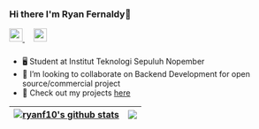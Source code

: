 ### Hi there I'm Ryan Fernaldy👋
<a href="https://www.linkedin.com/in/ryan-fernaldy/">
  <img width="24px" src="https://user-images.githubusercontent.com/68326540/154178489-d820e70c-7a42-4783-b54e-afb371f4c51f.png" />
</a>&nbsp &nbsp
<a href="https://discord.com/users/RF#8856">
  <img width="24px" src="https://user-images.githubusercontent.com/68326540/154178994-65e263b5-530f-4a9d-a328-d0f6e85b8a2e.png" />
</a>

###
- 🖥️ Student at Institut Teknologi Sepuluh Nopember
- 👯 I’m looking to collaborate on Backend Development for open source/commercial project
- 🔭 Check out my projects [here](https://ryanfernaldy.vercel.app/)

| <a href="https://github.com/anuraghazra/github-readme-stats"><img align="center" src="https://github-readme-stats.vercel.app/api?username=ryanf10&show_icons=true&include_all_commits=true&theme=buefy&hide_border=true" alt="ryanf10's github stats" /></a> | <a href="https://github.com/anuraghazra/github-readme-stats"><img align="center" src="https://github-readme-stats.vercel.app/api/top-langs/?username=ryanf10&layout=compact&theme=buefy&hide_border=true" /></a> |
| ------------- | ------------- |

